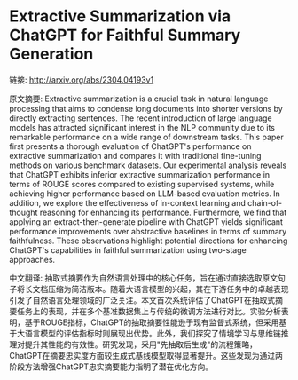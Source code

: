# Extractive Summarization via ChatGPT for Faithful Summary Generation

链接: http://arxiv.org/abs/2304.04193v1

原文摘要:
Extractive summarization is a crucial task in natural language processing
that aims to condense long documents into shorter versions by directly
extracting sentences. The recent introduction of large language models has
attracted significant interest in the NLP community due to its remarkable
performance on a wide range of downstream tasks. This paper first presents a
thorough evaluation of ChatGPT's performance on extractive summarization and
compares it with traditional fine-tuning methods on various benchmark datasets.
Our experimental analysis reveals that ChatGPT exhibits inferior extractive
summarization performance in terms of ROUGE scores compared to existing
supervised systems, while achieving higher performance based on LLM-based
evaluation metrics. In addition, we explore the effectiveness of in-context
learning and chain-of-thought reasoning for enhancing its performance.
Furthermore, we find that applying an extract-then-generate pipeline with
ChatGPT yields significant performance improvements over abstractive baselines
in terms of summary faithfulness. These observations highlight potential
directions for enhancing ChatGPT's capabilities in faithful summarization using
two-stage approaches.

中文翻译:
抽取式摘要作为自然语言处理中的核心任务，旨在通过直接选取原文句子将长文档压缩为简洁版本。随着大语言模型的兴起，其在下游任务中的卓越表现引发了自然语言处理领域的广泛关注。本文首次系统评估了ChatGPT在抽取式摘要任务上的表现，并在多个基准数据集上与传统的微调方法进行对比。实验分析表明，基于ROUGE指标，ChatGPT的抽取摘要性能逊于现有监督式系统，但采用基于大语言模型的评估指标时则展现出优势。此外，我们探究了情境学习与思维链推理对提升其性能的有效性。研究发现，采用"先抽取后生成"的流程策略，ChatGPT在摘要忠实度方面较生成式基线模型取得显著提升。这些发现为通过两阶段方法增强ChatGPT忠实摘要能力指明了潜在优化方向。
